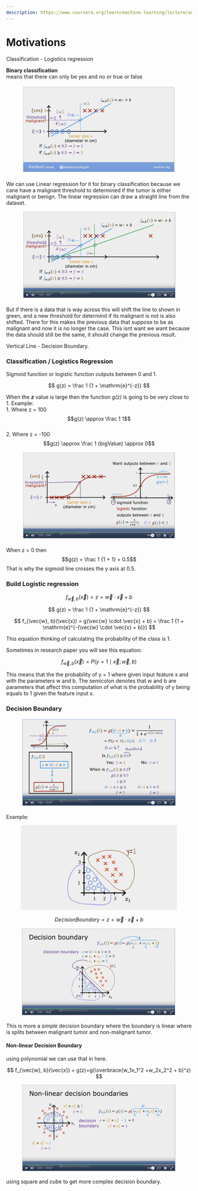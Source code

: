 ```yaml
---
description: https://www.coursera.org/learn/machine-learning/lecture/aoMt6/motivations
---
```


# Motivations

Classification - Logistics regression

**Binary classification**\
&#x20;means that there can only be yes and no or true or false

<figure><img src="../.gitbook/assets/image (21).png" alt=""><figcaption></figcaption></figure>

We can use Linear regression for it for binary classification because we cane have a malignant threshold to determined if the tumor is either malignant or benign. The linear regression can draw a straight line from the dataset.&#x20;

<figure><img src="../.gitbook/assets/image (11).png" alt=""><figcaption></figcaption></figure>

But if there is a data that is way across this will shift the line to shown in green, and a new threshold for determind if its malignant is not is also shifted. There for this makes the previous data that suppose to be as malignant and now it is no longer the case. This isnt want we want because the data should still be the same, it should change the previous result.&#x20;

Vertical Line - Decision Boundary.

### Classification / Logistics Regression

Sigmoid function or logistic function outputs between 0 and 1.&#x20;

$$
g(z) = \frac 1 {1 + \mathrm{e}^{-z}}
$$

When the _**z**_ value is large then the function _g(z)_ is going to be very close to 1. Example: \
1\. Where z = 100 $$g(z) \approx \frac 1 1$$\
2\. Where z = -100 $$g(z) \approx \frac 1 {bigValue} \approx 0$$

<figure><img src="../.gitbook/assets/image (15).png" alt=""><figcaption></figcaption></figure>

When z = 0 then $$g(z) = \frac 1 {1 + 1} = 0.5$$ That is why the sigmoid line crosses the y axis at 0.5.

### Build Logistic regression

$$
f_{\vec{w}, b} (\vec{x}) = z = \vec{w} \cdot \vec{x} + b
$$

$$
g(z) = \frac 1 {1 + \mathrm{e}^{-z}}
$$

$$
f_{\vec{w}, b}(\vec{x}) = g(\vec{w} \cdot \vec{x} + b) = \frac 1 {1 + \mathrm{e}^{-(\vec{w} \cdot \vec{x} + b)}}
$$

This equation thinking of calculating the probability of the class is 1.

Sometimes in research paper you will see this equation:&#x20;

$$
f_{\vec{w}, b}(\vec{x}) = P(y = 1 \mid \vec{x}; \vec{w}, b)
$$

This means that the the probability of y = 1 where given input feature x and with the parameters w and b. The semicolon denotes that w and b are parameters that affect this computation of what is the probability of y being equals to 1 given the feature input x.&#x20;

### Decision Boundary

<figure><img src="../.gitbook/assets/image (14).png" alt=""><figcaption></figcaption></figure>

Example:&#x20;

<figure><img src="../.gitbook/assets/image (22).png" alt=""><figcaption></figcaption></figure>

$$Decision Boundary = z = \vec{w} \cdot \vec{x} +b$$

<figure><img src="../.gitbook/assets/image (8).png" alt=""><figcaption></figcaption></figure>

This is more a simple decision boundary where the boundary is linear where is splits between malignant tumor and non-malignant tumor.

#### Non-linear Decision Boundary&#x20;

using polynomial we can use that in here.&#x20;

$$
f_{\vec{w}, b}(\vec{x}) = g(z)=g(\overbrace{w_1x_1^2 +w_2x_2^2 + b}^z)
$$

<figure><img src="../.gitbook/assets/image (20).png" alt=""><figcaption></figcaption></figure>

using square and cube to get more complex decision boundary.&#x20;

